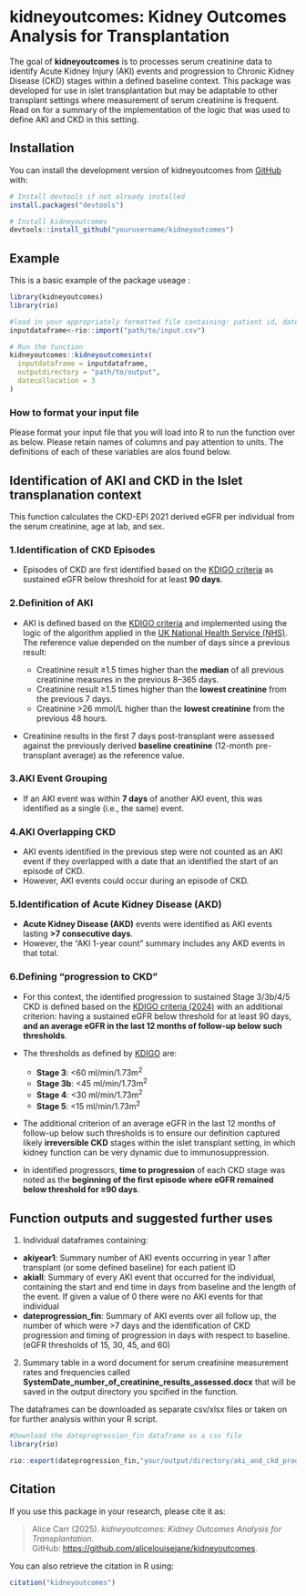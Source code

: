 
<!-- README.md is generated from README.Rmd. Please edit that file -->

# kidneyoutcomes: Kidney Outcomes Analysis for Transplantation

<!-- badges: start -->
<!-- badges: end -->

The goal of **kidneyoutcomes** is to processes serum creatinine data to
identify Acute Kidney Injury (AKI) events and progression to Chronic
Kidney Disease (CKD) stages within a defined baseline context. This
package was developed for use in islet transplantation but may be
adaptable to other transplant settings where measurement of serum
creatinine is frequent. Read on for a summary of the implementation of
the logic that was used to define AKI and CKD in this setting.

## Installation

You can install the development version of kidneyoutcomes from
[GitHub](https://github.com/) with:

``` r
# Install devtools if not already installed
install.packages("devtools")

# Install kidneyoutcomes
devtools::install_github("yourusername/kidneyoutcomes")
```

## Example

This is a basic example of the package useage :

``` r
library(kidneyoutcomes)
library(rio)

#load in your appropriately formatted file containing: patient id, date of transplant (or baseline),date of laboratory result, age at laboratory result, sex and creatinine (mg/dl)  
inputdataframe<-rio::import("path/to/input.csv")

# Run the function
kidneyoutcomes::kidneyoutcomesintx(
  inputdataframe = inputdataframe,
  outputdirectory = "path/to/output",
  datecollocation = 3
)
```

### How to format your input file

Please format your input file that you will load into R to run the
function over as below. Please retain names of columns and pay attention
to units. The definitions of each of these variables are alos found
below.

## Identification of AKI and CKD in the Islet transplanation context

This function calculates the CKD-EPI 2021 derived eGFR per individual
from the serum creatinine, age at lab, and sex.

### 1.Identification of CKD Episodes

- Episodes of CKD are first identified based on the [KDIGO
  criteria](https://www.sciencedirect.com/science/article/pii/S0085253823007664?via%3Dihub)
  as sustained eGFR below threshold for at least **90 days**.

### 2.Definition of AKI

- AKI is defined based on the [KDIGO
  criteria](https://www.sciencedirect.com/science/article/pii/S0085253823007664?via%3Dihub)
  and implemented using the logic of the algorithm applied in the [UK
  National Health Service
  (NHS)](https://www.england.nhs.uk/wp-content/uploads/2014/06/psa-aki-alg.pdf).
  The reference value depended on the number of days since a previous
  result:

  - Creatinine result ≥1.5 times higher than the **median** of all
    previous creatinine measures in the previous 8–365 days.  
  - Creatinine result ≥1.5 times higher than the **lowest creatinine**
    from the previous 7 days.  
  - Creatinine \>26 mmol/L higher than the **lowest creatinine** from
    the previous 48 hours.

- Creatinine results in the first 7 days post-transplant were assessed
  against the previously derived **baseline creatinine** (12-month
  pre-transplant average) as the reference value.

### 3.AKI Event Grouping

- If an AKI event was within **7 days** of another AKI event, this was
  identified as a single (i.e., the same) event.

### 4.AKI Overlapping CKD

- AKI events identified in the previous step were not counted as an AKI
  event if they overlapped with a date that an identified the start of
  an episode of CKD.  
- However, AKI events could occur during an episode of CKD.

### 5.Identification of Acute Kidney Disease (AKD)

- **Acute Kidney Disease (AKD)** events were identified as AKI events
  lasting **\>7 consecutive days**.  
- However, the “AKI 1-year count” summary includes any AKD events in
  that total.

### 6.Defining “progression to CKD”

- For this context, the identified progression to sustained Stage
  3/3b/4/5 CKD is defined based on the [KDIGO criteria
  (2024)](https://www.sciencedirect.com/science/article/pii/S0085253823007664?via%3Dihub)
  with an additional criterion: having a sustained eGFR below threshold
  for at least 90 days, **and an average eGFR in the last 12 months of
  follow-up below such thresholds**.

- The thresholds as defined by
  [KDIGO](https://www.sciencedirect.com/science/article/pii/S0085253823007664?via%3Dihub)
  are:

  - **Stage 3**: \<60 ml/min/1.73m<sup>2</sup>
  - **Stage 3b**: \<45 ml/min/1.73m<sup>2</sup>
  - **Stage 4**: \<30 ml/min/1.73m<sup>2</sup>
  - **Stage 5**: \<15 ml/min/1.73m<sup>2</sup>

- The additional criterion of an average eGFR in the last 12 months of
  follow-up below such thresholds is to ensure our definition captured
  likely **irreversible CKD** stages within the islet transplant
  setting, in which kidney function can be very dynamic due to
  immunosuppression.

- In identified progressors, **time to progression** of each CKD stage
  was noted as the **beginning of the first episode where eGFR remained
  below threshold for ≥90 days**.

## Function outputs and suggested further uses

1.  Individual dataframes containing:

- **akiyear1**: Summary number of AKI events occurring in year 1 after
  transplant (or some defined baseline) for each patient ID
- **akiall**: Summary of every AKI event that occurred for the
  individual, containing the start and end time in days from baseline
  and the length of the event. If given a value of 0 there were no AKI
  events for that individual
- **dateprogression_fin**: Summary of AKI events over all follow up, the
  number of which were \>7 days and the identification of CKD
  progression and timing of progression in days with respect to
  baseline. (eGFR thresholds of 15, 30, 45, and 60)

2.  Summary table in a word document for serum creatinine measurement
    rates and frequencies called
    **SystemDate_number_of_creatinine_results_assessed.docx** that will
    be saved in the output directory you spcified in the function.

The dataframes can be downloaded as separate csv/xlsx files or taken on
for further analysis within your R script.

``` r
#Download the dateprogression_fin dataframe as a csv file
library(rio)

rio::export(dateprogression_fin,"your/output/directory/aki_and_ckd_progression.csv")
```

## Citation

If you use this package in your research, please cite it as:

> Alice Carr (2025). *kidneyoutcomes: Kidney Outcomes Analysis for
> Transplantation*.  
> GitHub: <https://github.com/alicelouisejane/kidneyoutcomes>.

You can also retrieve the citation in R using:

``` r
citation("kidneyoutcomes")
```
